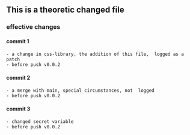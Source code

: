 ## This is a theoretic changed file

### effective changes
#### commit 1
    - a change in css-library, the addition of this file,  logged as a patch
    - before push v0.0.2
#### commit 2
    - a merge with main, special circumstances, not  logged  
    - before push v0.0.2
#### commit 3
    - changed secret variable  
    - before push v0.0.2